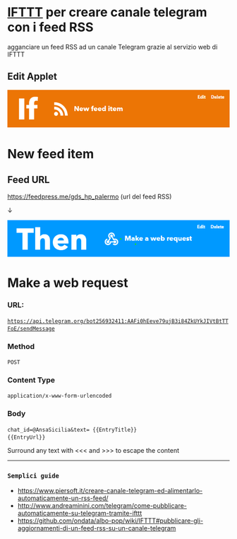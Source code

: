 [IFTTT](https://ifttt.com/home) per creare canale telegram con i feed RSS
=======
agganciare un feed RSS ad un canale Telegram grazie al servizio web di IFTTT

## Edit Applet

<p><img src="https://raw.githubusercontent.com/cirospat/ifttt_e_canale_telegram/main/img/if.png"></p>

# New feed item

## Feed URL

https://feedpress.me/gds_hp_palermo (url del feed RSS)

↓

<p><img src="https://raw.githubusercontent.com/cirospat/ifttt_e_canale_telegram/main/img/then.png"></p>


# Make a web request

### URL:

<code>https://api.telegram.org/bot256932411:AAFi0hEeve79ujB3i84ZkUYkJIVtBtTTFoE/sendMessage</code>

### Method

<code>POST</code>

### Content Type

<code>application/x-www-form-urlencoded</code>


### Body
<code>chat_id=@AnsaSicilia&text= {{EntryTitle}} {{EntryUrl}}</code>

Surround any text with <<< and >>> to escape the content

---

### <code>Semplici guide</code>
- https://www.piersoft.it/creare-canale-telegram-ed-alimentarlo-automaticamente-un-rss-feed/
- http://www.andreaminini.com/telegram/come-pubblicare-automaticamente-su-telegram-tramite-ifttt
- https://github.com/ondata/albo-pop/wiki/IFTTT#pubblicare-gli-aggiornamenti-di-un-feed-rss-su-un-canale-telegram

